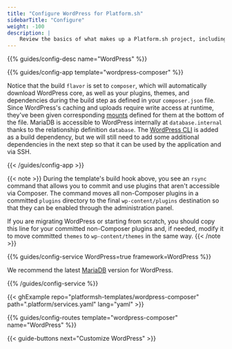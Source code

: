```yaml
---
title: "Configure WordPress for Platform.sh"
sidebarTitle: "Configure"
weight: -100
description: |
    Review the basics of what makes up a Platform.sh project, including its three principle configuration files and how to define them for WordPress.
---
```


{{% guides/config-desc name="WordPress" %}}

{{% guides/config-app template="wordpress-composer" %}}

Notice that the build `flavor` is set to `composer`, which will automatically download WordPress core, as well as your plugins, themes, and dependencies during the build step as defined in your `composer.json` file. Since WordPress's caching and uploads require write access at runtime, they've been given corresponding [mounts](../../../create-apps/app-reference.md#mounts) defined for them at the bottom of the file. MariaDB is accessible to WordPress internally at `database.internal` thanks to the relationship definition `database`. The [WordPress CLI](https://packagist.org/packages/wp-cli/wp-cli) is added as a build dependency, but we will still need to add some additional dependencies in the next step so that it can be used by the application and via SSH. 

{{< /guides/config-app >}}

{{< note >}}
During the template's build hook above, you see an `rsync` command that allows you to commit and use plugins that aren't accessible via Composer. The command moves all non-Composer plugins in a committed `plugins` directory to the final `wp-content/plugins` destination so that they can be enabled through the administration panel. 

If you are migrating WordPress or starting from scratch, you should copy this line for your committed non-Composer plugins and, if needed, modify it to move committed `themes` to `wp-content/themes` in the same way.
{{< /note >}}

{{% guides/config-service WordPress=true framework=WordPress %}}

We recommend the latest [MariaDB](../../../add-services/mysql/_index.md) version for WordPress.

{{% /guides/config-service %}}

{{< ghExample repo="platformsh-templates/wordpress-composer" path=".platform/services.yaml" lang="yaml" >}}

{{% guides/config-routes template="wordpress-composer" name="WordPress" %}}

{{< guide-buttons next="Customize WordPress" >}}
